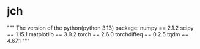 # jch
"""
The version of the python(python 3.13) package:
    numpy == 2.1.2
    scipy == 1.15.1
    matplotlib == 3.9.2
    torch == 2.6.0
    torchdiffeq == 0.2.5
    tqdm == 4.67.1
"""
